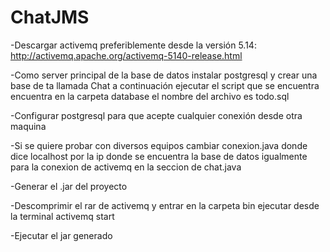 # ChatJMS

-Descargar activemq preferiblemente desde la versión 5.14: http://activemq.apache.org/activemq-5140-release.html 

-Como server principal de la base de datos instalar postgresql y crear una base de ta llamada Chat a continuación ejecutar el script que se encuentra encuentra en la carpeta database el nombre del archivo es todo.sql

-Configurar postgresql para que acepte cualquier conexión desde otra maquina

-Si se quiere probar con diversos equipos cambiar conexion.java donde dice localhost por la ip donde se encuentra la base de datos igualmente para la conexion de activemq en la seccion de chat.java

-Generar el .jar del proyecto

-Descomprimir el rar de activemq y entrar en la carpeta bin ejecutar desde la terminal activemq start

-Ejecutar el jar generado
